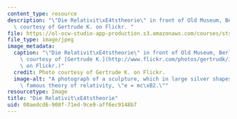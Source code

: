 ```yaml
---
content_type: resource
description: "\"Die Relativit\xE4tstheorie\" in front of Old Museum, Berlin. Photo\
  \ courtesy of Gertrude K. on Flickr. "
file: https://ol-ocw-studio-app-production.s3.amazonaws.com/courses/sts-042j-einstein-oppenheimer-feynman-physics-in-the-20th-century-spring-2011/00aedcd6908f71ed9ce9aff6ec9148b7_sts-042js11-th.jpg
file_type: image/jpeg
image_metadata:
  caption: "\"Die Relativit\xE4tstheorie\" in front of Old Museum, Berlin. (Photo\
    \ courtesy of [Gertrude K.](http://www.flickr.com/photos/gertrudk/156209198/)\
    \ on Flickr.)"
  credit: Photo courtesy of Gertrude K. on Flickr.
  image-alt: "A photograph of a sculpture, which in large silver shapes forms Einstein's\
    \ famous theory of relativity, \"e = mc\xB2.\""
resourcetype: Image
title: "Die Relativit\xE4tstheorie"
uid: 00aedcd6-908f-71ed-9ce9-aff6ec9148b7
---
```

